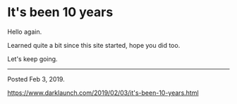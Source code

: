 # It's been 10 years

Hello again.

Learned quite a bit since this site started, hope you did too.

Let's keep going.

---

Posted Feb 3, 2019.

https://www.darklaunch.com/2019/02/03/it's-been-10-years.html